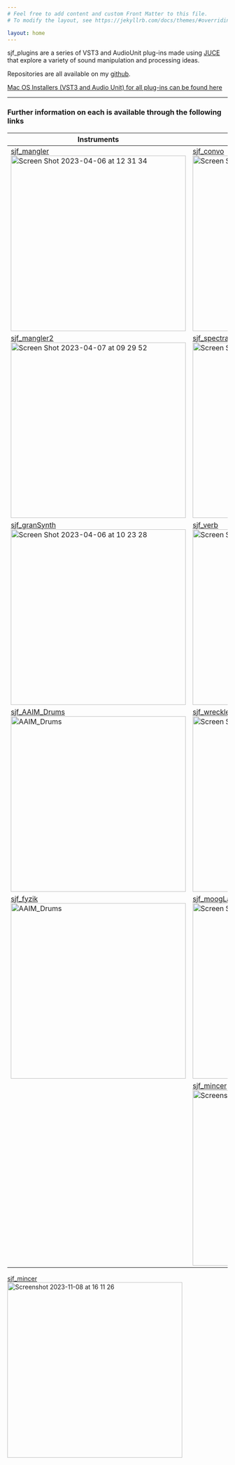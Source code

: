 ```yaml
---
# Feel free to add content and custom Front Matter to this file.
# To modify the layout, see https://jekyllrb.com/docs/themes/#overriding-theme-defaults

layout: home
---
```


sjf_plugins are a series of VST3 and AudioUnit plug-ins made using [JUCE](https://juce.com/) that explore a variety of sound manipulation and processing ideas. 

Repositories are all available on my [github](https://github.com/simohnf?tab=repositories).

[Mac OS Installers (VST3 and Audio Unit) for all plug-ins can be found here](https://drive.google.com/drive/folders/1piEnl876RCiykb0to32ifza1FNUnVpKk?usp=sharing)

---

### Further information on each is available through the following links


Instruments               | Effects               
--------------------- | --------------------- 
[sjf_mangler](/plug-ins/sjf_mangler/)  <br>[<img width="400" alt="Screen Shot 2023-04-06 at 12 31 34" src="https://user-images.githubusercontent.com/12850558/230364601-a87b34b5-8e3a-4db9-b677-1b04cfa8411b.png">](/plug-ins/sjf_mangler/)                 |  [sjf_convo](/plug-ins/sjf_convo/) <br> [<img width="400" alt="Screen Shot 2023-04-28 at 09 44 11" src="https://user-images.githubusercontent.com/12850558/235100836-e2efa1fc-10b8-4c5a-b70d-19d92d01397e.png">](/plug-ins/sjf_convo/)          
[sjf_mangler2](/plug-ins/sjf_mangler2/)<br>[<img width="400" alt="Screen Shot 2023-04-07 at 09 29 52" src="https://user-images.githubusercontent.com/12850558/230573405-45e877fa-a7f7-4dd2-87c6-d462deee9399.png">](/plug-ins/sjf_mangler2/) | [sjf_spectralProcessor](/plug-ins/sjf_spectralProcessor/)<br> [<img width="400" alt="Screen Shot 2023-04-06 at 13 46 20" src="https://user-images.githubusercontent.com/12850558/230382693-e42f22fa-82cd-414d-ad8a-54456e62c52c.png">](/plug-ins/sjf_spectralProcessor/) 
[sjf_granSynth](/plug-ins/sjf_granSynth/)<br>[<img width="400" alt="Screen Shot 2023-04-06 at 10 23 28" src="https://user-images.githubusercontent.com/12850558/230367261-063c02da-9d4b-4e89-8d40-2b4df72ec534.png">](/plug-ins/sjf_granSynth/) | [sjf_verb](/plug-ins/sjf_verb/) <br>[<img width="400" alt="Screen Shot 2023-04-06 at 12 38 30" src="https://user-images.githubusercontent.com/12850558/230365942-f94128f9-32ae-4d48-92de-47f7e8015ffc.png">](/plug-ins/sjf_verb/) 
[sjf_AAIM_Drums](/plug-ins/sjf_AAIM_Drums) <br> [<img width="400" alt="AAIM_Drums" src="https://github.com/simohnf/simohnf.github.io/assets/12850558/c661285b-4127-4198-bae9-7d00086f901b">](/plug-ins/sjf_AAIM_Drums) | [sjf_wrecklessDelay](/plug-ins/sjf_wrecklessDelay/) <br> [<img width="400" alt="Screen Shot 2023-04-06 at 12 39 51" src="https://user-images.githubusercontent.com/12850558/230366209-76841986-428c-4ed9-987a-16a6ea09bb3f.png">](/plug-ins/sjf_wrecklessDelay/) 
 [sjf_fyzik](/plug-ins/sjf_fyzik) <br> [<img width="400" alt="AAIM_Drums" src="https://github.com/simohnf/simohnf.github.io/assets/12850558/1fb91e8e-37f6-49ab-8d03-4779b3ea3c75">](/plug-ins/sjf_fyzik)  | [sjf_moogLadder](/plug-ins/sjf_moogLadder/) <br> [<img width="400" alt="Screen Shot 2023-04-06 at 12 51 37" src="https://user-images.githubusercontent.com/12850558/230369629-be0ecc8a-e1bd-495b-9b04-94d4cb9760fd.png">](/plug-ins/sjf_moogLadder/)     
[]()| [sjf_mincer](/plug-ins/sjf_mincer/) <br> [<img width="400" alt="Screenshot 2023-11-08 at 16 11 26" src="https://github.com/simohnf/simohnf.github.io/assets/12850558/1339864c-415b-4307-9da5-ea761956ad65">](/plug-ins/sjf_mincer/)   


[sjf_mincer](/plug-ins/sjf_mincer/) <br> [<img width="400" alt="Screenshot 2023-11-08 at 16 11 26" src="https://github.com/simohnf/simohnf.github.io/assets/12850558/a626dd83-b959-4a19-8659-f97642847691">](/plug-ins/sjf_mincer/)

